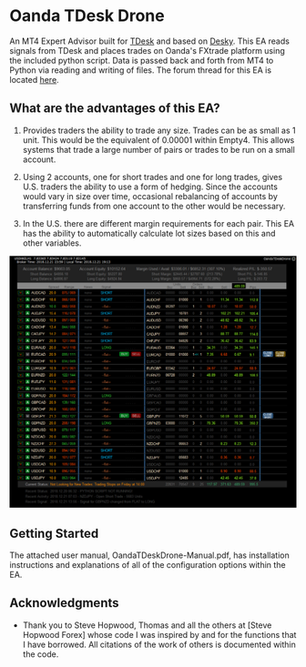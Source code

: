 # Oanda TDesk Drone

An MT4 Expert Advisor built for [TDesk](http://www.stevehopwoodforex.com/phpBB3/viewtopic.php?f=106&t=5522) and based on [Desky](http://www.stevehopwoodforex.com/phpBB3/viewtopic.php?f=106&t=5545).  This EA reads signals from TDesk and places trades on Oanda's FXtrade platform using the included python script.  Data is passed back and forth from MT4 to Python via reading and writing of files.  The forum thread for this EA is located [here](http://www.stevehopwoodforex.com/phpBB3/viewtopic.php?f=106&t=5588). 

## What are the advantages of this EA?

1. Provides traders the ability to trade any size. Trades can be as small as 1 unit. This would be the equivalent of 0.00001 within Empty4. This allows systems that trade a large number of pairs or trades to be run on a small account.

2. Using 2 accounts, one for short trades and one for long trades, gives U.S. traders the ability to use a form of hedging. Since the accounts would vary in size over time, occasional rebalancing of accounts by transferring funds from one account to the other would be necessary.

3. In the U.S. there are different margin requirements for each pair. This EA has the ability to automatically calculate lot sizes based on this and other variables.

![](https://raw.githubusercontent.com/LonnieCoffman/OandaTDeskDrone/master/Dashboard.png)

## Getting Started

The attached user manual, OandaTDeskDrone-Manual.pdf, has installation instructions and explanations of all of the configuration options within the EA.

## Acknowledgments

* Thank you to Steve Hopwood, Thomas and all the others at [Steve Hopwood Forex] whose code I was inspired by and for the functions that I have borrowed.  All citations of the work of others is documented within the code.
